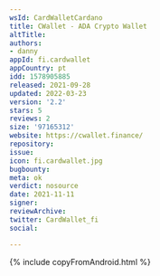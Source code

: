 ```yaml
---
wsId: CardWalletCardano
title: CWallet - ADA Crypto Wallet
altTitle: 
authors:
- danny
appId: fi.cardwallet
appCountry: pt
idd: 1578905885
released: 2021-09-28
updated: 2022-03-23
version: '2.2'
stars: 5
reviews: 2
size: '97165312'
website: https://cwallet.finance/
repository: 
issue: 
icon: fi.cardwallet.jpg
bugbounty: 
meta: ok
verdict: nosource
date: 2021-11-11
signer: 
reviewArchive: 
twitter: CardWallet_fi
social: 

---
```


{% include copyFromAndroid.html %}
